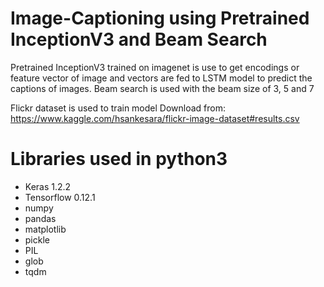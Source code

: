 # Image-Captioning using Pretrained InceptionV3 and Beam Search

Pretrained InceptionV3 trained on imagenet is use to get encodings or feature vector of image and vectors are fed to LSTM model to predict the captions of images.
Beam search is used with the beam size of 3, 5 and 7

Flickr dataset is used to train model
Download from: 
https://www.kaggle.com/hsankesara/flickr-image-dataset#results.csv


# Libraries used in python3
* Keras 1.2.2
* Tensorflow 0.12.1
* numpy
* pandas
* matplotlib
* pickle
* PIL
* glob
* tqdm
